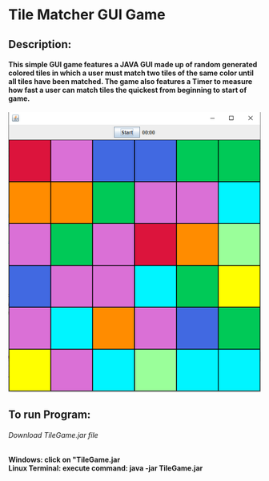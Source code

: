 # Tile Matcher GUI Game
## Description:
#### This simple GUI game features a JAVA GUI made up of random generated colored tiles in which a user must match two tiles of the same color until all tiles have been matched. The game also features a Timer to measure how fast a user can match tiles the quickest from beginning to start of game. 

![alt text](Example.PNG)

## To run Program:
###### Download TileGame.jar file

**Windows: click on "TileGame.jar**  
**Linux Terminal: execute command: java -jar TileGame.jar**
